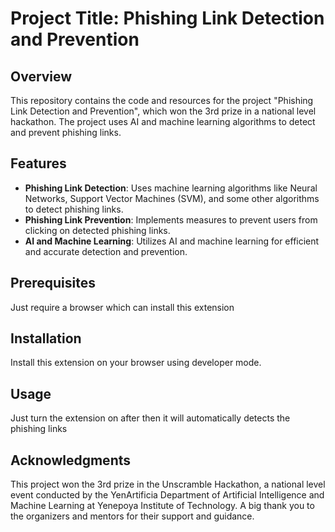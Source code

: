 # Project Title: Phishing Link Detection and Prevention

## Overview
This repository contains the code and resources for the project "Phishing Link Detection and Prevention", 
which won the 3rd prize in a national level hackathon. The project uses AI and machine learning algorithms
to detect and prevent phishing links.

## Features
- **Phishing Link Detection**: Uses machine learning algorithms like Neural Networks, Support Vector Machines (SVM), and some other algorithms to detect phishing links.
- **Phishing Link Prevention**: Implements measures to prevent users from clicking on detected phishing links.
- **AI and Machine Learning**: Utilizes AI and machine learning for efficient and accurate detection and prevention.

## Prerequisites
Just require a browser which can install this extension

## Installation
Install this extension on your browser using developer mode.

## Usage
Just turn the extension on after then it will automatically detects the phishing links

## Acknowledgments
This project won the 3rd prize in the Unscramble Hackathon, a national level event conducted by the YenArtificia Department of 
Artificial Intelligence and Machine Learning at Yenepoya Institute of Technology. A big thank you to the organizers and mentors 
for their support and guidance.
